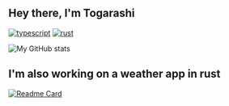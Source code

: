 ## Hey there, I'm Togarashi

[![typescript]](https://www.typescriptlang.org/)
[![rust]](https://www.rust-lang.org/)

![My GitHub stats](https://github-readme-stats.vercel.app/api?username=TogarashiPepper&theme=noctis_minimus&show_icons=true&hide_border=true)

## I'm also working on a weather app in rust
[![Readme Card](https://github-readme-stats.vercel.app/api/pin/?username=TogarashiPepper&repo=rusty-weather&theme=noctis_minimus)](https://github.com/TogarashiPepper/rusty-weather)

[typescript]: https://img.shields.io/badge/typescript-3178c6?style=for-the-badge&labelColor=3178c6&logoColor=white&logo=typescript
[rust]: https://img.shields.io/badge/rust-FF7043?style=for-the-badge&labelColor=231F20&logoColor=FF7043&logo=rust
